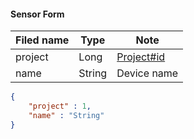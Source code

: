 #### Sensor Form

Filed name | Type | Note
------------ | ------------- | -------------
project | Long | [Project#id](../project/ProjectDto.md)
name | String | Device name

```json
{
    "project" : 1,
    "name" : "String"
}

```
